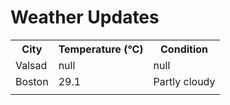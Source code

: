 # Weather Updates

<!-- WEATHER-UPDATE-START -->
<table><tr><th>City</th><th>Temperature (°C)</th><th>Condition</th></tr><tr><td>Valsad</td><td>null</td><td>null</td></tr><tr><td>Boston</td><td>29.1</td><td>Partly cloudy</td></tr><tr><td></td><td></td><td></td></tr></table>
<!-- WEATHER-UPDATE-END -->

